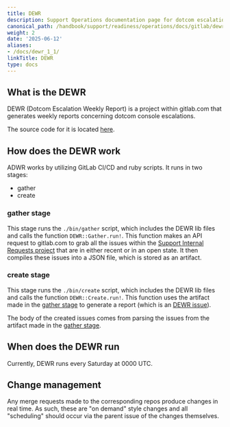 ```yaml
---
title: DEWR
description: Support Operations documentation page for dotcom escalation weekly reports
canonical_path: /handbook/support/readiness/operations/docs/gitlab/dewr
weight: 2
date: '2025-06-12'
aliases:
- /docs/dewr_1_1/
linkTitle: DEWR
type: docs
---
```


## What is the DEWR

DEWR (Dotcom Escalation Weekly Report) is a project within gitlab.com that
generates weekly reports concerning dotcom console escalations.

The source code for it is located
[here](https://gitlab.com/gitlab-com/support/toolbox/dewr).

## How does the DEWR work

ADWR works by utilizing GitLab CI/CD and ruby scripts. It runs in two stages:

- gather
- create

### gather stage

This stage runs the `./bin/gather` script, which includes the DEWR lib files and
calls the function `DEWR::Gather.run!`. This function makes an API request to
gitlab.com to grab all the issues within the
[Support Internal Requests project](https://gitlab.com/gitlab-com/support/internal-requests)
that are in either recent or in an open state. It then compiles these issues
into a JSON file, which is stored as an artifact.

### create stage

This stage runs the `./bin/create` script, which includes the DEWR lib files and
calls the function `DEWR::Create.run!`. This function uses the artifact made in
the [gather stage](#gather-stage) to generate a report (which is an
[DEWR issue](https://gitlab.com/gitlab-com/support/internal-requests/-/issues?scope=all&state=opened&label_name[]=DEWR)).

The body of the created issues comes from parsing the issues from the artifact
made in the [gather stage](#gather-stage).

## When does the DEWR run

Currently, DEWR runs every Saturday at 0000 UTC.

## Change management

Any merge requests made to the corresponding repos produce changes in real time.
As such, these are "on demand" style changes and all "scheduling" should occur
via the parent issue of the changes themselves.
